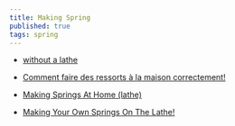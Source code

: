 ```yaml
---
title: Making Spring
published: true
tags: spring
---
```

- [without a lathe](https://www.youtube.com/watch?v=f2lzneEyAPs)
- [Comment faire des ressorts à la maison correctement!](https://www.youtube.com/watch?v=7paVPgGflWo)

- [Making Springs At Home (lathe)](https://www.youtube.com/watch?v=jAawhg6JtyY)
- [Making Your Own Springs On The Lathe! ](https://www.youtube.com/watch?v=nH9ucI-vt-I&t=875s)
